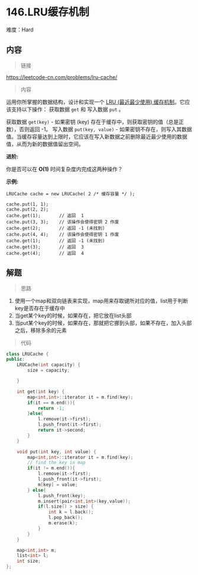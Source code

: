 # 146.LRU缓存机制

难度：Hard

## 内容

> 链接

https://leetcode-cn.com/problems/lru-cache/

> 内容

运用你所掌握的数据结构，设计和实现一个  [LRU (最近最少使用) 缓存机制](https://baike.baidu.com/item/LRU)。它应该支持以下操作： 获取数据 `get` 和 写入数据 `put` 。

获取数据 `get(key)` - 如果密钥 (key) 存在于缓存中，则获取密钥的值（总是正数），否则返回 -1。
写入数据 `put(key, value)` - 如果密钥不存在，则写入其数据值。当缓存容量达到上限时，它应该在写入新数据之前删除最近最少使用的数据值，从而为新的数据值留出空间。

**进阶:**

你是否可以在 **O(1)** 时间复杂度内完成这两种操作？

**示例:**

```
LRUCache cache = new LRUCache( 2 /* 缓存容量 */ );

cache.put(1, 1);
cache.put(2, 2);
cache.get(1);       // 返回  1
cache.put(3, 3);    // 该操作会使得密钥 2 作废
cache.get(2);       // 返回 -1 (未找到)
cache.put(4, 4);    // 该操作会使得密钥 1 作废
cache.get(1);       // 返回 -1 (未找到)
cache.get(3);       // 返回  3
cache.get(4);       // 返回  4
```

## 解题

> 思路

1. 使用一个map和双向链表来实现，map用来存取键所对应的值，list用于判断key是否存在于缓存中
2. 当get某个key的时候，如果存在，把它放在list头部
3. 当put某个key的时候，如果存在，那就把它挪到头部，如果不存在，加入头部之后，移除多余的元素

> 代码

```c++
class LRUCache {
public:
    LRUCache(int capacity) {
        size = capacity;

    }

    int get(int key) {
        map<int,int>::iterator it = m.find(key);
        if(it == m.end()){
            return -1;
        }else{
            l.remove(it->first);
            l.push_front(it->first);
            return it->second;
        }
    }

    void put(int key, int value) {
        map<int,int>::iterator it = m.find(key);
        // find the key in map
        if(it != m.end()){
            l.remove(it->first);
            l.push_front(it->first);
            m[key] = value;
        } else{
            l.push_front(key);
            m.insert(pair<int,int>(key,value));
            if(l.size() > size) {
                int k = l.back();
                l.pop_back();
                m.erase(k);
            }
        }
    }

    map<int,int> m;
    list<int> l;
    int size;
};
```

